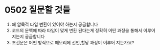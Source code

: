 # 0502 질문할 것들

1. 왜 암묵적 타입 변환이 있어야 하는지 궁금합니다
2. 코드의 문맥에 따라 타입이 맞게 변환 된다는게 정확히 어떤 과정을 통해서 이루어지는지 궁금합니다
3. 조건문은 어떤 방식으로 메모리에 선언,할당 과정이 이루어 지는가요?
